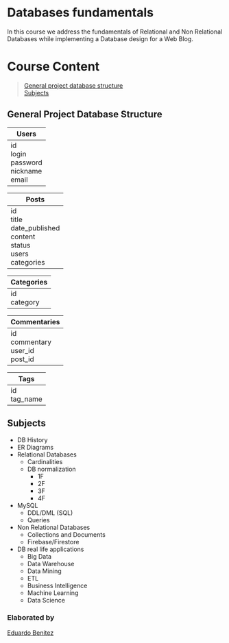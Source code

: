 # Databases fundamentals
In this course we address the fundamentals of Relational and Non Relational Databases while implementing a Database design for a Web Blog.


# Course Content
>[General project database structure](#general-project-database-structure)\
[Subjects](#Subjects)

## General Project Database Structure

| Users      | 
| -----------| 
| id <br> login <br> password <br> nickname <br> email| 


| Posts      | 
| -----------| 
| id <br> title <br> date_published <br> content <br> status <br> users <br> categories| 

| Categories      | 
| -----------| 
| id <br> category|

| Commentaries      | 
| -----------| 
| id <br> commentary <br> user_id <br> post_id|  

| Tags      | 
| -----------| 
| id <br> tag_name | 



## Subjects
- DB History
- ER Diagrams
- Relational Databases
  - Cardinalities
  - DB normalization
    - 1F
    - 2F
    - 3F
    - 4F
- MySQL
  - DDL/DML (SQL)
  - Queries
- Non Relational Databases
  - Collections and Documents
  - Firebase/Firestore
- DB real life applications
  - Big Data
  - Data Warehouse
  - Data Mining
  - ETL
  - Business Intelligence
  - Machine Learning
  - Data Science


### Elaborated by
[Eduardo Benitez](https://github.com/EduardoBtz)


